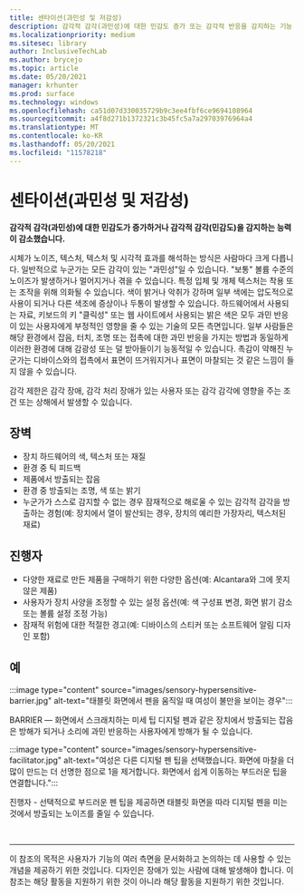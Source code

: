 ```yaml
---
title: 센타이션(과민성 및 저감성)
description: 감각적 감각(과민성)에 대한 민감도 증가 또는 감각적 반응을 감지하는 기능 감소(민감도)
ms.localizationpriority: medium
ms.sitesec: library
author: InclusiveTechLab
ms.author: brycejo
ms.topic: article
ms.date: 05/20/2021
manager: krhunter
ms.prod: surface
ms.technology: windows
ms.openlocfilehash: ca51d07d330035729b9c3ee4fbf6ce9694108964
ms.sourcegitcommit: a4f8d271b1372321c3b45fc5a7a29703976964a4
ms.translationtype: MT
ms.contentlocale: ko-KR
ms.lasthandoff: 05/20/2021
ms.locfileid: "11578218"
---
```

# <a name="sensation-hypersensitive-and-hyposensitive"></a>센타이션(과민성 및 저감성)

**감각적 감각(과민성)에 대한 민감도가 증가하거나 감각적 감각(민감도)을 감지하는 능력이 감소했습니다.**

시체가 노이즈, 텍스처, 텍스처 및 시각적 효과를 해석하는 방식은 사람마다 크게 다릅니다. 일반적으로 누군가는 모든 감각이 있는 "과민성"일 수 있습니다. "보통" 볼륨 수준의 노이즈가 발생하거나 멀어지거나 겪을 수 있습니다. 특정 입체 및 개체 텍스처는 착용 또는 조작을 위해 의화될 수 있습니다. 색이 밝거나 악취가 강하며 일부 색에는 압도적으로 사용이 되거나 다른 색조에 증상이나 두통이 발생할 수 있습니다. 하드웨어에서 사용되는 자료, 키보드의 키 "클릭성" 또는 웹 사이트에서 사용되는 밝은 색은 모두 과민 반응이 있는 사용자에게 부정적인 영향을 줄 수 있는 기술의 모든 측면입니다. 일부 사람들은 해당 환경에서 잡음, 터치, 조명 또는 접촉에 대한 과민 반응을 가지는 방법과 동일하게 이러한 환경에 대해 감광성 또는 덜 받아들이기 능동적일 수 있습니다. 촉감이 약해진 누군가는 디바이스와의 접촉에서 표면이 뜨거워지거나 표면이 마찰되는 것 같은 느낌이 들지 않을 수 있습니다.

감각 제한은 감각 장애, 감각 처리 장애가 있는 사용자 또는 감각 감각에 영향을 주는 조건 또는 상해에서 발생할 수 있습니다.

## <a name="barriers"></a>장벽
* 장치 하드웨어의 색, 텍스처 또는 재질
* 환경 중 틱 피드백
* 제품에서 방출되는 잡음
* 환경 중 방출되는 조명, 색 또는 밝기
* 누군가가 스스로 감지할 수 없는 경우 잠재적으로 해로울 수 있는 감각적 감각을 방출하는 경험(예: 장치에서 열이 발산되는 경우, 장치의 예리한 가장자리, 텍스처된 재료)

## <a name="facilitators"></a>진행자
* 다양한 재료로 만든 제품을 구매하기 위한 다양한 옵션(예: Alcantara와 그에 못지 않은 제품)
* 사용자가 장치 사양을 조정할 수 있는 설정 옵션(예: 색 구성표 변경, 화면 밝기 감소 또는 볼륨 설정 조정 가능)
* 잠재적 위험에 대한 적절한 경고(예: 디바이스의 스티커 또는 소프트웨어 알림 디자인 포함)

## <a name="examples"></a>예

:::image type="content" source="images/sensory-hypersensitive-barrier.jpg" alt-text="태블릿 화면에서 펜을 움직일 때 여성이 불만을 보이는 경우":::

BARRIER — 화면에서 스크래치하는 미세 팁 디지털 펜과 같은 장치에서 방출되는 잡음은 방해가 되거나 소리에 과민 반응하는 사용자에게 방해가 될 수 있습니다.

:::image type="content" source="images/sensory-hypersensitive-facilitator.jpg" alt-text="여성은 다른 디지털 펜 팁을 선택했습니다. 화면에 마찰을 더 많이 만드는 더 선명한 점으로 1을 제거합니다. 화면에서 쉽게 이동하는 부드러운 팁을 연결합니다.":::

진행자 - 선택적으로 부드러운 펜 팁을 제공하면 태블릿 화면을 따라 디지털 펜을 미는 것에서 방출되는 노이즈를 줄일 수 있습니다.

&nbsp;

[comment]: # (Footer 문)
___
이 참조의 목적은 사용자가 기능의 여러 측면을 문서화하고 논의하는 데 사용할 수 있는 개념을 제공하기 위한 것입니다. 디자인은 장애가 있는 사람에 대해 발생해야 합니다. 이 참조는 해당 활동을 지원하기 위한 것이 아니라 해당 활동을 지원하기 위한 것입니다. 
